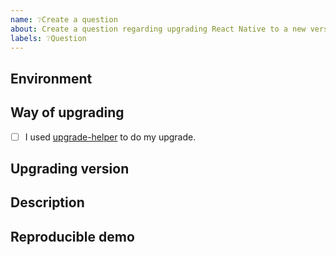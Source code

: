 ```yaml
---
name: ❔Create a question
about: Create a question regarding upgrading React Native to a new version.
labels: ❔Question
---
```


## Environment

<!-- Run `react-native info` in your terminal and paste its contents here. -->

## Way of upgrading

- [ ] I used [upgrade-helper](https://react-native-community.github.io/upgrade-helper/) to do my upgrade.
<!-- If you don't check this box, please describe below what you used to do your upgrade. -->

## Upgrading version

<!-- Specify to which version you are upgrading to. -->

## Description

<!--
  Please describe your issue in detail, include screenshots if needed.
-->

## Reproducible demo

<!--
  Let other people know how to reproduce the issue. Include a code sample or share a project that reproduces the issue.
  Please follow the guidelines for providing a minimal example: https://stackoverflow.com/help/mcve.
-->
